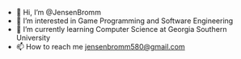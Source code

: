 - 👋 Hi, I’m @JensenBromm
- 👀 I’m interested in Game Programming and Software Engineering
- 🌱 I’m currently learning Computer Science at Georgia Southern University
- 📫 How to reach me jensenbromm580@gmail.com

<!---
JensenBromm/JensenBromm is a ✨ special ✨ repository because its `README.md` (this file) appears on your GitHub profile.
You can click the Preview link to take a look at your changes.
--->
